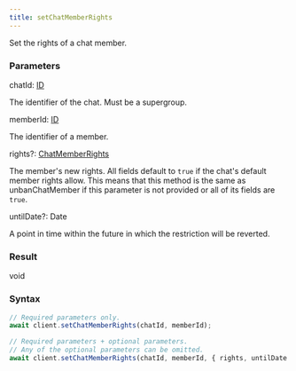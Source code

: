 ```yaml
---
title: setChatMemberRights
---
```


Set the rights of a chat member.


### Parameters 

<div class="flex flex-col gap-3"><div><div class="font-mono"><span class="font-bold">chatId</span><span class="opacity-50">:</span> <a href="/gh/types/id"  >ID</a></div><div class="pl-3"><div class="no-margin">

The identifier of the chat. Must be a supergroup.

</div></div></div><div><div class="font-mono"><span class="font-bold">memberId</span><span class="opacity-50">:</span> <a href="/gh/types/id"  >ID</a></div><div class="pl-3"><div class="no-margin">

The identifier of a member.

</div></div></div><div class="flex flex-col gap-3"><div><div class="flex gap-2"><div class="font-mono"><span class="font-bold">rights</span><span class="opacity-50"><span title="Optional" class="cursor-help">?</span>:</span> <a href="/gh/types/chatmemberrights"  >ChatMemberRights</a></div></div><div class="pl-3"><div class="no-margin">

The member's new rights. All fields default to `true` if the chat's default member rights allow. This means that this method is the same as unbanChatMember if this parameter is not provided or all of its fields are `true`.

</div></div></div><div><div class="flex gap-2"><div class="font-mono"><span class="font-bold">untilDate</span><span class="opacity-50"><span title="Optional" class="cursor-help">?</span>:</span> <span href="/">Date</span></div></div><div class="pl-3"><div class="no-margin">

A point in time within the future in which the restriction will be reverted.

</div></div></div></div></div>

### Result 

<div class="font-mono"><span>void</span></div>

### Syntax

```ts
// Required parameters only.
await client.setChatMemberRights(chatId, memberId);

// Required parameters + optional parameters.
// Any of the optional parameters can be omitted.
await client.setChatMemberRights(chatId, memberId, { rights, untilDate });
```



